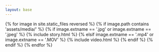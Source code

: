 ```yaml
---
layout: base
---
```

{% for image in site.static_files reversed %}
    {% if image.path contains 'assets/media/'  %}
        {% if image.extname == '.jpg' or image.extname == '.jpeg' %}
            {% include story.html %}
        {% elsif image.extname == '.mp4' or image.extname == '.MOV' %}
            {% include video.html %}
        {% endif %}
    {% endif %}
{% endfor %}
